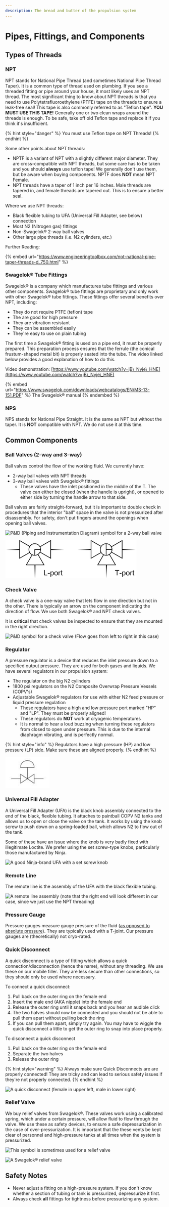 ```yaml
---
description: The bread and butter of the propulsion system
---
```


# Pipes, Fittings, and Components

## Types of Threads

### NPT

NPT stands for National Pipe Thread (and sometimes National Pipe Thread Taper). It is a common type of thread used on plumbing. If you see a threaded fitting or pipe around your house, it most likely uses an NPT thread. The most significant thing to know about NPT threads is that you need to use Polytetrafluoroethylene (PTFE) tape on the threads to ensure a leak-free seal! This tape is also commonly referred to as "Teflon tape". **YOU MUST USE THIS TAPE!** Generally one or two clean wraps around the threads is enough. To be safe, take off old Teflon tape and replace it if you think it's insufficient.

{% hint style="danger" %}
You must use Teflon tape on NPT Threads!
{% endhint %}

Some other points about NPT threads:

* NPTF is a variant of NPT with a slightly different major diameter. They are cross-compatible with NPT threads, but some care has to be taken and you should **always** use teflon tape! We generally don't use them, but be aware when buying components. NPTF does **NOT** mean NPT Female.&#x20;
* NPT threads have a taper of 1 inch per 16 inches. Male threads are tapered in, and female threads are tapered out. This is to ensure a better seal.

Where we use NPT threads:

* Black flexible tubing to UFA (Universal Fill Adapter, see below) connection
* Most N2 (Nitrogen gas) fittings
* Non-Swagelok® 2-way ball valves
* Other large pipe threads (i.e. N2 cylinders, etc.)

Further Reading:

{% embed url="https://www.engineeringtoolbox.com/npt-national-pipe-taper-threads-d_750.html" %}

### Swagelok® Tube Fittings

Swagelok® is a company which manufactures tube fittings and various other components. Swagelok® tube fittings are proprietary and only work with other Swagelok® tube fittings. These fittings offer several benefits over NPT, including:

* They do not require PTFE (teflon) tape
* The are good for high pressure
* They are vibration resistant
* They can be assembled easily
* They're easy to use on plain tubing

The first time a Swagelok® fitting is used on a pipe end, it must be properly prepared. This preparation process ensures that the ferrule (the conical frustum-shaped metal bit) is properly seated into the tube. The video linked below provides a good explanation of how to do this.

Video demonstration: [https://www.youtube.com/watch?v=jB\_Nyje\_HNE](https://www.youtube.com/watch?v=jB\_Nyje\_HNE)

{% embed url="https://www.swagelok.com/downloads/webcatalogs/EN/MS-13-151.PDF" %}
The Swagelok® manual
{% endembed %}

### NPS

NPS stands for National Pipe Straight. It is the same as NPT but without the taper. It is **NOT** compatible with NPT. We do not use it at this time.

## Common Components

### Ball Valves (2-way and 3-way)

Ball valves control the flow of the working fluid. We currently have:

* 2-way ball valves with NPT threads
* 3-way ball valves with Swagelok® fittings
  * These valves have the inlet positioned in the middle of the T. The valve can either be closed (when the handle is upright), or opened to either side by turning the handle arrow to that side.

Ball valves are fairly straight-forward, but it is important to double check in procedures that the interior "ball" space in the valve is not pressurized after disassembly. For safety, don't put fingers around the openings when opening ball valves.

![P\&ID (Piping and Instrumentation Diagram) symbol for a 2-way ball valve](<../../.gitbook/assets/image (19).png>)

![P\&ID symbols for 3-way ball valves (the inside L or T designation is optional)](<../../.gitbook/assets/image (42) (1).png>)

### Check Valve

A check valve is a one-way valve that lets flow in one direction but not in the other. There is typically an arrow on the component indicating the direction of flow. We use both Swagelok® and NPT check valves.

It is **critical** that check valves be inspected to ensure that they are mounted in the right direction.

![P\&ID symbol for a check valve (Flow goes from left to right in this case)](<../../.gitbook/assets/image (80).png>)

### Regulator

A pressure regulator is a device that reduces the inlet pressure down to a specified output pressure. They are used for both gases and liquids. We have several regulators in our propulsion system:

* The regulator on the big N2 cylinders
* 1800 psi regulators on the N2 Composite Overwrap Pressure Vessels (COPV's)
* Adjustable Swagelok® regulators for use with either N2 feed pressure or liquid pressure regulation
  * These regulators have a high and low pressure port marked "HP" and "LP". They must be properly aligned!
  * These regulators do **NOT** work at cryogenic temperatures
  * It is normal to hear a loud buzzing when turning these regulators from closed to open under pressure. This is due to the internal diaphragm vibrating, and is perfectly normal.

{% hint style="info" %}
Regulators have a high pressure (HP) and low pressure (LP) side. Make sure these are aligned properly.
{% endhint %}

![Generic P\&ID symbol for a regulator](<../../.gitbook/assets/image (1) (1).png>)

### Universal Fill Adapter

A Universal Fill Adapter (UFA) is the black knob assembly connected to the end of the black, flexible tubing. It attaches to paintball COPV N2 tanks and allows us to open or close the valve on the tank. It works by using the knob screw to push down on a spring-loaded ball, which allows N2 to flow out of the tank.

Some of these have an issue where the knob is very badly fixed with illegitimate Loctite. We prefer using the set screw-type knobs, particularly those manufactured by Ninja.

![A good Ninja-brand UFA with a set screw knob](<../../.gitbook/assets/image (22).png>)

### Remote Line

The remote line is the assembly of the UFA with the black flexible tubing.

![A remote line assembly (note that the right end will look different in our case, since we just use the NPT threading)](<../../.gitbook/assets/image (39).png>)

### Pressure Gauge

Pressure gauges measure gauge pressure of the fluid ([as opposed to absolute pressure](https://www.machinedesign.com/pneumatics/what-s-difference-between-gauge-absolute-differential-and-sealed-pressure)). They are typically used with a T-joint. Our pressure gauges are (theoretically) not cryo-rated.

### Quick Disconnect

A quick disconnect is a type of fitting which allows a quick connection/disconnection (hence the name), without any threading. We use these on our mobile filler. They are less secure than other connections, so they should only be used where necessary.

To connect a quick disconnect:

1. Pull back on the outer ring on the female end
2. Insert the male end (AKA nipple) into the female end
3. Release the outer ring until it snaps back and you hear an audible click
4. The two halves should now be connected and you should not be able to pull them apart without pulling back the ring
5. If you can pull them apart, simply try again. You may have to wiggle the quick disconnect a little to get the outer ring to snap into place properly.

To disconnect a quick disconnect

1. Pull back on the outer ring on the female end
2. Separate the two halves
3. Release the outer ring

{% hint style="warning" %}
Always make sure Quick Disconnects are are properly connected! They are tricky and can lead to serious safety issues if they're not properly connected.
{% endhint %}

![A quick disconnect (female in upper left, male in lower right)](<../../.gitbook/assets/image (28).png>)

### Relief Valve

We buy relief valves from Swagelok®. These valves work using a calibrated spring, which under a certain pressure, will allow fluid to flow through the valve. We use these as safety devices, to ensure a safe depressurization in the case of over-pressurization. It is important that the these vents be kept clear of personnel and high-pressure tanks at all times when the system is pressurized.

![This symbol is sometimes used for a relief valve](<../../.gitbook/assets/image (58).png>)

![A Swagelok® relief valve](<../../.gitbook/assets/image (24).png>)

## Safety Notes

* Never adjust a fitting on a high-pressure system. If you don't know whether a section of tubing or tank is pressurized, depressurize it first.
* Always check **all** fittings for tightness before pressurizing any system.
